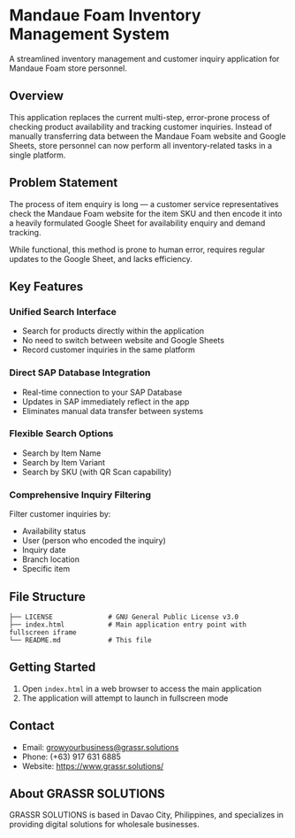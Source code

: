 # Mandaue Foam Inventory Management System

A streamlined inventory management and customer inquiry application for Mandaue Foam store personnel.

## Overview

This application replaces the current multi-step, error-prone process of checking product availability and tracking customer inquiries. Instead of manually transferring data between the Mandaue Foam website and Google Sheets, store personnel can now perform all inventory-related tasks in a single platform.

## Problem Statement

The process of item enquiry is long — a customer service representatives check the Mandaue Foam website for the item SKU and then encode it into a heavily formulated Google Sheet for availability enquiry and demand tracking.

While functional, this method is prone to human error, requires regular updates to the Google Sheet, and lacks efficiency.

## Key Features

### Unified Search Interface
- Search for products directly within the application
- No need to switch between website and Google Sheets
- Record customer inquiries in the same platform

### Direct SAP Database Integration
- Real-time connection to your SAP Database
- Updates in SAP immediately reflect in the app
- Eliminates manual data transfer between systems

### Flexible Search Options
- Search by Item Name
- Search by Item Variant
- Search by SKU (with QR Scan capability)

### Comprehensive Inquiry Filtering
Filter customer inquiries by:
- Availability status
- User (person who encoded the inquiry)
- Inquiry date
- Branch location
- Specific item

## File Structure
```
├── LICENSE              # GNU General Public License v3.0
├── index.html           # Main application entry point with fullscreen iframe
└── README.md            # This file
```

## Getting Started
1. Open `index.html` in a web browser to access the main application
2. The application will attempt to launch in fullscreen mode

## Contact
- Email: growyourbusiness@grassr.solutions
- Phone: (+63) 917 631 6885
- Website: https://www.grassr.solutions/

## About GRASSR SOLUTIONS
GRASSR SOLUTIONS is based in Davao City, Philippines, and specializes in providing digital solutions for wholesale businesses.
